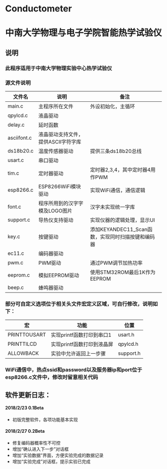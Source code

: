 # Conductometer
# 中南大学物理与电子学院智能热学试验仪

## 说明

### 此程序适用于中南大学物理实验中心热学试验仪

### 源文件说明
| 文件名      | 说明                                | 备注                                              |
| ----------- | ----------------------------------- | ------------------------------------------------- |
| main.c      | 主程序所在文件                      | 外设初始化，主循环                                |
| qpylcd.c    | 液晶驱动                            |                                                   |
| delay.c     | 延时函数                            |                                                   |
| asciifont.c | 液晶驱动支持文件，提供ASCII字符字库 |                                                   |
| ds18b20.c   | 温度传感器驱动                      | 提供三条ds18b20总线                               |
| usart.c     | 串口驱动                            |                                                   |
| tim.c       | 定时器驱动                          | 定时器2,3,4，其中定时器4用作PWM                   |
| esp8266.c   | ESP8266WiFi模块驱动                 | 实现WiFi通信，通信逻辑                            |
| font.c      | 程序所用到的汉字字模及LOGO图片      | 汉字未实现统一字库                                |
| support.c   | 导热仪支持驱动                      | 实现仪器的逻辑处理，显示UI                        |
| key.c       | 按键驱动                            | 添加KEYANDEC11_Scan函数，实现同时扫描按键和编码器 |
| ec11.c      | 编码器驱动                          |                                                   |
| pwm.c       | PWM驱动                             | 通过PWM调节加热功率                               |
| eeprom.c    | 模拟EEPROM驱动                      | 使用STM32ROM最后1K作为EEPROM                      |
| beep.c      | 蜂鸣器驱动                          |                                                   |

### 部分可自定义选项位于相关头文件宏定义区域，可自行修改，说明如下：
| 宏           | 功能                       | 位置      |
| ------------ | -------------------------- | --------- |
| PRINTTOUSART | 实现printf函数打印到串口1  | usart.h   |
| PRINTTILCD   | 实现printf函数打印到液晶屏 | qpylcd.h  |
| ALLOWBACK    | 实验中允许返回上一步骤     | support.h |

### WiFi通信中，热点ssid和password以及服务器ip和port位于esp8266.c文件中，修改时留意相关代码

## 软件更新日志：

#### 2018/2/23	0.1Beta
- 初版完整软件，各项功能基本实现

#### 2018/2/27	0.2Beta
- 修复编码器概率性不可控
- 增加“确认进入下一步”对话框
- 增加“实验数据”界面，方便实验完成的数据记录
- 增加“实验完成”对话框，提示实验已完成
